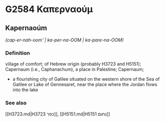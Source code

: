 # G2584 Καπερναούμ

## Kapernaoúm

_(cap-er-nah-oom' | ka-per-na-OOM | ka-pare-na-OOM)_

### Definition

village of comfort; of Hebrew origin (probably H3723 and H5151); Capernaum (i.e., Caphanachum), a place in Palestine; Capernaum; 

- a flourishing city of Galilee situated on the western shore of the Sea of Galilee or Lake of Gennesaret, near the place where the Jordan flows into the lake

### See also

[[H3723.md|H3723 כפר]], [[H5151.md|H5151 נחום]]
